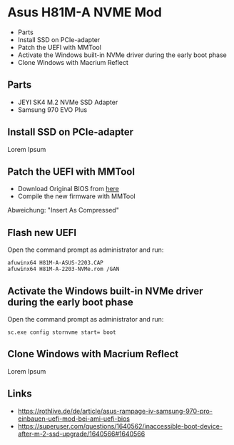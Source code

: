 # Asus H81M-A NVME Mod

- Parts
- Install SSD on PCIe-adapter
- Patch the UEFI with MMTool
- Activate the Windows built-in NVMe driver during the early boot phase
- Clone Windows with Macrium Reflect

## Parts

- JEYI SK4 M.2 NVMe SSD Adapter
- Samsung 970 EVO Plus

## Install SSD on PCIe-adapter

Lorem Ipsum

## Patch the UEFI with MMTool

- Download Original BIOS from [here](https://www.asus.com/en/SupportOnly/H81M-A/HelpDesk_BIOS/)
- Compile the new firmware with MMTool

Abweichung: "Insert As Compressed"

## Flash new UEFI

Open the command prompt as administrator and run:

```
afuwinx64 H81M-A-ASUS-2203.CAP
afuwinx64 H81M-A-2203-NVMe.rom /GAN
```

## Activate the Windows built-in NVMe driver during the early boot phase

Open the command prompt as administrator and run:

```
sc.exe config stornvme start= boot
```

## Clone Windows with Macrium Reflect

Lorem Ipsum

## Links

- https://rothlive.de/de/article/asus-rampage-iv-samsung-970-pro-einbauen-uefi-mod-bei-ami-uefi-bios
- https://superuser.com/questions/1640562/inaccessible-boot-device-after-m-2-ssd-upgrade/1640566#1640566
